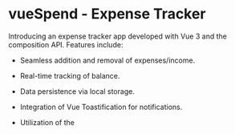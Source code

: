 # vueSpend - Expense Tracker

Introducing an expense tracker app developed with Vue 3 and the composition API. Features include:

- Seamless addition and removal of expenses/income.
- Real-time tracking of balance.
- Data persistence via local storage.
- Integration of Vue Toastification for notifications.
- Utilization of the <script setup> syntax (Vue 3.2+).

  ![Expense Tracker](Image.png)


## Project Setup

npm install

### Compile and Hot-Reload for Development

npm run dev

### Compile and Minify for Production

npm run build
